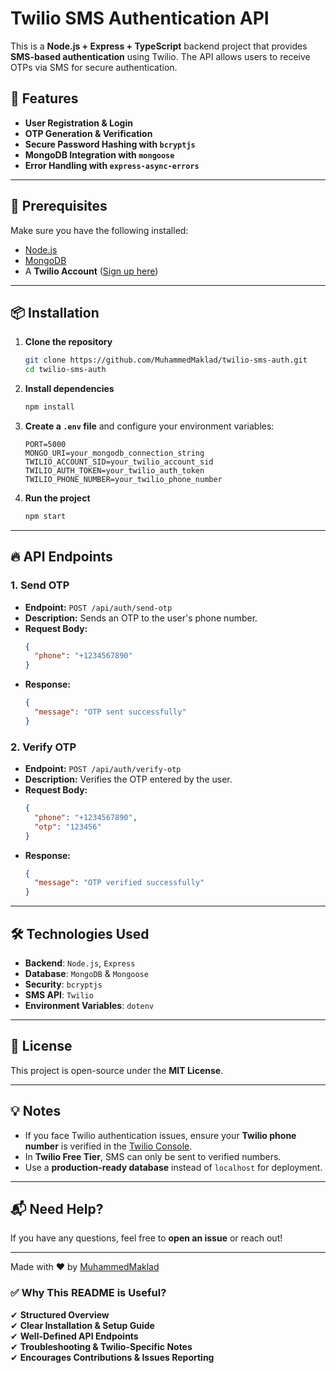
# Twilio SMS Authentication API

This is a **Node.js + Express + TypeScript** backend project that provides **SMS-based authentication** using Twilio. The API allows users to receive OTPs via SMS for secure authentication.

## 🚀 Features
- **User Registration & Login**
- **OTP Generation & Verification**
- **Secure Password Hashing with `bcryptjs`**
- **MongoDB Integration with `mongoose`**
- **Error Handling with `express-async-errors`**

---

## 📌 Prerequisites
Make sure you have the following installed:
- [Node.js](https://nodejs.org/)
- [MongoDB](https://www.mongodb.com/)
- A **Twilio Account** ([Sign up here](https://www.twilio.com/try-twilio))

---

## 📦 Installation

1. **Clone the repository**
   ```sh
   git clone https://github.com/MuhammedMaklad/twilio-sms-auth.git
   cd twilio-sms-auth
   ```

2. **Install dependencies**
   ```sh
   npm install
   ```

3. **Create a `.env` file** and configure your environment variables:
   ```
   PORT=5000
   MONGO_URI=your_mongodb_connection_string
   TWILIO_ACCOUNT_SID=your_twilio_account_sid
   TWILIO_AUTH_TOKEN=your_twilio_auth_token
   TWILIO_PHONE_NUMBER=your_twilio_phone_number
   ```

4. **Run the project**
   ```sh
   npm start
   ```

---

## 🔥 API Endpoints

### **1. Send OTP**
- **Endpoint:** `POST /api/auth/send-otp`
- **Description:** Sends an OTP to the user's phone number.
- **Request Body:**
  ```json
  {
    "phone": "+1234567890"
  }
  ```
- **Response:**
  ```json
  {
    "message": "OTP sent successfully"
  }
  ```

### **2. Verify OTP**
- **Endpoint:** `POST /api/auth/verify-otp`
- **Description:** Verifies the OTP entered by the user.
- **Request Body:**
  ```json
  {
    "phone": "+1234567890",
    "otp": "123456"
  }
  ```
- **Response:**
  ```json
  {
    "message": "OTP verified successfully"
  }
  ```

---

## 🛠 Technologies Used
- **Backend**: `Node.js`, `Express`
- **Database**: `MongoDB` & `Mongoose`
- **Security**: `bcryptjs`
- **SMS API**: `Twilio`
- **Environment Variables**: `dotenv`

---

## 📜 License
This project is open-source under the **MIT License**.

---

## 💡 Notes
- If you face Twilio authentication issues, ensure your **Twilio phone number** is verified in the [Twilio Console](https://www.twilio.com/console).
- In **Twilio Free Tier**, SMS can only be sent to verified numbers.
- Use a **production-ready database** instead of `localhost` for deployment.

---

## 📬 Need Help?
If you have any questions, feel free to **open an issue** or reach out!

---

Made with ❤️ by [MuhammedMaklad](https://github.com/MuhammedMaklad)

### ✅ **Why This README is Useful?**
✔ **Structured Overview**  
✔ **Clear Installation & Setup Guide**  
✔ **Well-Defined API Endpoints**  
✔ **Troubleshooting & Twilio-Specific Notes**  
✔ **Encourages Contributions & Issues Reporting**  

